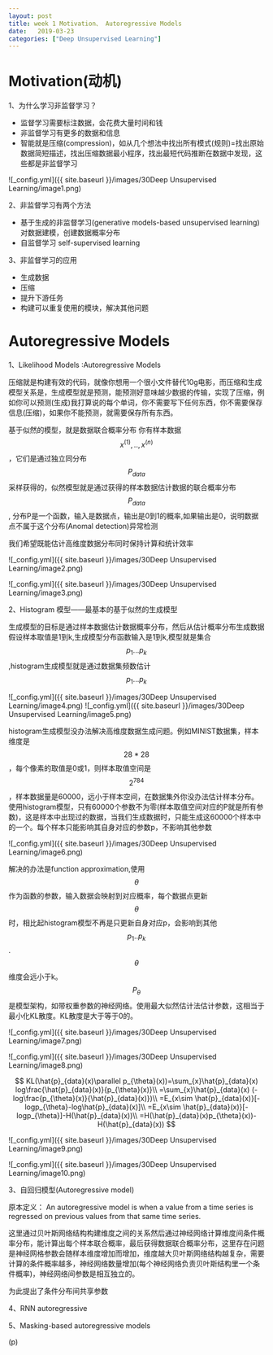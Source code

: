 ```yaml
---
layout: post
title: week 1 Motivation、 Autoregressive Models
date:   2019-03-23
categories: ["Deep Unsupervised Learning"]
---
```


# Motivation(动机)

1、为什么学习非监督学习？

+ 监督学习需要标注数据，会花费大量时间和钱
+ 非监督学习有更多的数据和信息
+ 智能就是压缩(compression)，如从几个想法中找出所有模式(规则)=找出原始数据简短描述，找出压缩数据最小程序，找出最短代码推断在数据中发现，这些都是非监督学习   


![_config.yml]({{ site.baseurl }}/images/30Deep Unsupervised Learning/image1.png)


2、非监督学习有两个方法
+ 基于生成的非监督学习(generative models-based unsupervised learning) 对数据建模，创建数据概率分布
+ 自监督学习 self-supervised learning  

3、非监督学习的应用
+ 生成数据
+ 压缩
+ 提升下游任务
+ 构建可以重复使用的模块，解决其他问题


# Autoregressive Models

1、Likelihood Models :Autoregressive Models    

压缩就是构建有效的代码，就像你想用一个很小文件替代10g电影，而压缩和生成模型关系是，生成模型就是预测，能预测好意味越少数据的传输，实现了压缩，例如你可以预测(生成)我打算说的每个单词，你不需要写下任何东西，你不需要保存信息(压缩)，如果你不能预测，就需要保存所有东西。  

基于似然的模型，就是数据联合概率分布
你有样本数据$$x^{(1)},..,x^{(n)}$$，它们是通过独立同分布$$P_{data}$$采样获得的，似然模型就是通过获得的样本数据估计数据的联合概率分布$$P_{data}$$,
分布P是一个函数，输入是数据点，输出是0到1的概率,如果输出是0，说明数据点不属于这个分布(Anomal detection)异常检测   

我们希望既能估计高维度数据分布同时保持计算和统计效率 

![_config.yml]({{ site.baseurl }}/images/30Deep Unsupervised Learning/image2.png) 

![_config.yml]({{ site.baseurl }}/images/30Deep Unsupervised Learning/image3.png)

2、Histogram 模型——最基本的基于似然的生成模型   

生成模型的目标是通过样本数据估计数据概率分布，然后从估计概率分布生成数据
假设样本取值是1到k,生成模型分布函数输入是1到k,模型就是集合$$p_{1}...p_{k}$$,histogram生成模型就是通过数据集频数估计$$p_{1}...p_{k}$$    

![_config.yml]({{ site.baseurl }}/images/30Deep Unsupervised Learning/image4.png)
![_config.yml]({{ site.baseurl }}/images/30Deep Unsupervised Learning/image5.png)


histogram生成模型没办法解决高维度数据生成问题。例如MINIST数据集，样本维度是$$28*28$$，每个像素的取值是0或1，则样本取值空间是$$2^{784}$$，样本数据量是60000，远小于样本空间，在数据集外你没办法估计样本分布。使用histogram模型，只有60000个参数不为零(样本取值空间对应的P就是所有参数)，这是样本中出现过的数据，当我们生成数据时，只能生成这60000个样本中的一个。每个样本只能影响其自身对应的参数p，不影响其他参数   

![_config.yml]({{ site.baseurl }}/images/30Deep Unsupervised Learning/image6.png)

解决的办法是function approximation,使用$$\theta$$作为函数的参数，输入数据会映射到对应概率，每个数据点更新$$\theta$$时，相比起histogram模型不再是只更新自身对应p，会影响到其他$$p_{1}..p_{k}$$.$$\theta$$维度会远小于k。  
$$P_{\theta}$$是模型架构，如带权重参数的神经网络。使用最大似然估计法估计参数，这相当于最小化KL散度。KL散度是大于等于0的。     

![_config.yml]({{ site.baseurl }}/images/30Deep Unsupervised Learning/image7.png) 

![_config.yml]({{ site.baseurl }}/images/30Deep Unsupervised Learning/image8.png) 

$$
KL(\hat{p}_{data}(x)\parallel p_{\theta}(x))=\sum_{x}\hat{p}_{data}(x) log\frac{\hat{p}_{data}(x)}{p_{\theta}(x)}\\
=\sum_{x}\hat{p}_{data}(x) (-log\frac{p_{\theta}(x)}{\hat{p}_{data}(x)})\\
=E_{x\sim \hat{p}_{data}(x)}[-logp_{\theta}-log\hat{p}_{data}(x)]\\
=E_{x\sim \hat{p}_{data}(x)}[-logp_{\theta}]-H(\hat{p}_{data}(x))\\
=H(\hat{p}_{data}(x)p_{\theta}(x))-H(\hat{p}_{data}(x))
$$

![_config.yml]({{ site.baseurl }}/images/30Deep Unsupervised Learning/image9.png)

![_config.yml]({{ site.baseurl }}/images/30Deep Unsupervised Learning/image10.png)  

3、自回归模型(Autoregressive model)

原本定义： An autoregressive model is when a value from a time series is regressed on previous values from that same time series.   

这里通过贝叶斯网络结构构建维度之间的关系然后通过神经网络计算维度间条件概率分布，能计算出每个样本联合概率，最后获得数据联合概率分布，这里存在问题是神经网格参数会随样本维度增加而增加，维度越大贝叶斯网络结构越复杂，需要计算的条件概率越多，神经网络数量增加(每个神经网络负责贝叶斯结构里一个条件概率)，神经网络间参数是相互独立的。

为此提出了条件分布间共享参数  

4、RNN autoregressive  

5、Masking-based autoregressive models 


(p)
